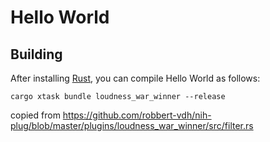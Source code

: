 # Hello World

## Building

After installing [Rust](https://rustup.rs/), you can compile Hello World as follows:

```shell
cargo xtask bundle loudness_war_winner --release
```


copied from https://github.com/robbert-vdh/nih-plug/blob/master/plugins/loudness_war_winner/src/filter.rs